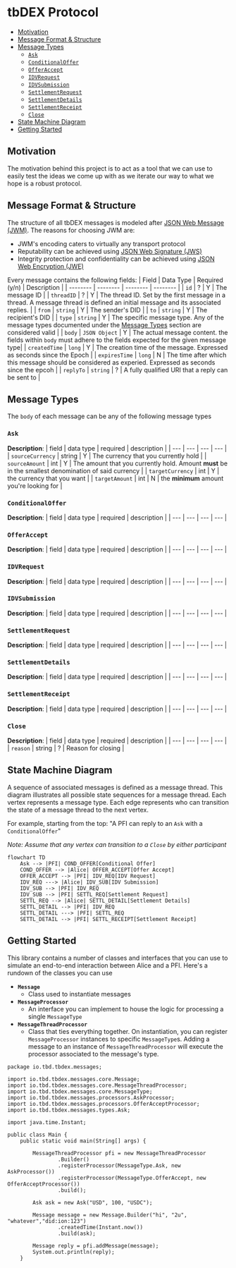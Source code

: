 # tbDEX Protocol

* [Motivation](#motivation)
* [Message Format & Structure](#message-format---structure)
* [Message Types](#message-types)
    + [`Ask`](#-ask-)
    + [`ConditionalOffer`](#-conditionaloffer-)
    + [`OfferAccept`](#-offeraccept-)
    + [`IDVRequest`](#-idvrequest-)
    + [`IDVSubmission`](#-idvsubmission-)
    + [`SettlementRequest`](#-settlementrequest-)
    + [`SettlementDetails`](#-settlementdetails-)
    + [`SettlementReceipt`](#-settlementreceipt-)
    + [`Close`](#-close-)
* [State Machine Diagram](#state-machine-diagram)
* [Getting Started](#getting-started)

## Motivation
The motivation behind this project is to act as a tool that we can use to easily test the ideas we come up with as we iterate our way to what we hope is a robust protocol.

## Message Format & Structure
The structure of all tbDEX messages is modeled after [JSON Web Message (JWM)](https://tools.ietf.org/id/draft-looker-jwm-01.html). The reasons for choosing JWM are:
- JWM's encoding caters to virtually any transport protocol
- Reputability can be achieved using [JSON Web Signature (JWS)](https://datatracker.ietf.org/doc/html/rfc7515)
- Integrity protection and confidentiality can be achieved using [JSON Web Encryption (JWE)](https://datatracker.ietf.org/doc/html/rfc7516)


Every message contains the following fields:
| Field | Data Type | Required (y/n) | Description |
| -------- | -------- | -------- | -------- |
| `id`     | ?     | Y     | The message ID    |
| `threadID` | ? | Y     | The thread ID. Set by the first message in a thread. A message thread is defined an initial message and its associated replies.    |
| `from`     | `string`     | Y     | The sender's DID |
| `to`     | `string`     | Y     | The recipient's DID |
| `type`     | `string`     | Y     | The specific message type. Any of the message types documented under the [Message Types](#Message-Types) section are considered valid |
| `body`     | `JSON Object`     | Y     | The actual message content. the fields within `body` must adhere to the fields expected for the given message type|
| `createdTime`     | `long`     | Y     | The creation time of the message. Expressed as seconds since the Epoch |
| `expiresTime`     | `long`     | N     | The time after which this message should be considered as experied. Expressed as seconds since the epcoh |
| `replyTo`     | `string`     | ?     | A fully qualified URI that a reply can be sent to |


## Message Types

The `body` of each message can be any of the following message types

### `Ask`
**Description**:
| field | data type | required | description |
| --- | --- | --- | --- |
| `sourceCurrency` | string | Y | The currency that you currently hold |
| `sourceAmount` | int | Y | The amount that you currently hold. Amount **must** be in the smallest denomination of said currency |
| `targetCurrency` | int | Y | the currency that you want |
| `targetAmount` | int | N | the **minimum** amount you're looking for |

### `ConditionalOffer`
**Description**:
| field | data type | required | description |
| --- | --- | --- | --- |

### `OfferAccept`
**Description**:
| field | data type | required | description |
| --- | --- | --- | --- |

### `IDVRequest`
**Description**:
| field | data type | required | description |
| --- | --- | --- | --- |

### `IDVSubmission`
**Description**:
| field | data type | required | description |
| --- | --- | --- | --- |

### `SettlementRequest`
**Description**:
| field | data type | required | description |
| --- | --- | --- | --- |

### `SettlementDetails`
**Description**:
| field | data type | required | description |
| --- | --- | --- | --- |

### `SettlementReceipt`
**Description**:
| field | data type | required | description |
| --- | --- | --- | --- |

### `Close`
**Description**:
| field | data type | required | description |
| --- | --- | --- | --- |
| `reason` | string | ? | Reason for closing |

## State Machine Diagram
A sequence of associated messages is defined as a message thread. This diagram illustrates all possible state sequences for a message thread.
Each vertex represents a message type. Each edge represents who can transition the state of a message thread to the next vertex.

For example, starting from the top: "A PFI can reply to an `Ask` with a `ConditionalOffer`"

_Note: Assume that any vertex can transition to a `Close` by either participant_

```mermaid
flowchart TD
    Ask --> |PFI| COND_OFFER[Conditional Offer]
    COND_OFFER --> |Alice| OFFER_ACCEPT[Offer Accept]
    OFFER_ACCEPT --> |PFI| IDV_REQ[IDV Request]
    IDV_REQ ---> |Alice| IDV_SUB[IDV Submission]
    IDV_SUB --> |PFI| IDV_REQ
    IDV_SUB --> |PFI| SETTL_REQ[Settlement Request]
    SETTL_REQ --> |Alice| SETTL_DETAIL[Settlement Details]
    SETTL_DETAIL --> |PFI| IDV_REQ
    SETTL_DETAIL ---> |PFI| SETTL_REQ
    SETTL_DETAIL --> |PFI| SETTL_RECEIPT[Settlement Receipt]
```

## Getting Started
This library contains a number of classes and interfaces that you can use to simulate an end-to-end interaction between Alice and a PFI. Here's a rundown of the classes you can use
- **`Message`**
    - Class used to instantiate messages
- **`MessageProcessor`**
    - An interface you can implement to house the logic for processing a single `MessageType`
- **`MessageThreadProcessor`**
    - Class that ties everything together. On instantiation, you can register `MessageProcessor` instances to specific `MessageType`s. Adding a message to an instance of `MessageThreadProcessor` will execute the processor associated to the message's type.


```java=
package io.tbd.tbdex.messages;

import io.tbd.tbdex.messages.core.Message;
import io.tbd.tbdex.messages.core.MessageThreadProcessor;
import io.tbd.tbdex.messages.core.MessageType;
import io.tbd.tbdex.messages.processors.AskProcessor;
import io.tbd.tbdex.messages.processors.OfferAcceptProcessor;
import io.tbd.tbdex.messages.types.Ask;

import java.time.Instant;

public class Main {
    public static void main(String[] args) {

        MessageThreadProcessor pfi = new MessageThreadProcessor
                .Builder()
                .registerProcessor(MessageType.Ask, new AskProcessor())
                .registerProcessor(MessageType.OfferAccept, new OfferAcceptProcessor())
                .build();

        Ask ask = new Ask("USD", 100, "USDC");

        Message message = new Message.Builder("hi", "2u", "whatever","did:ion:123")
                .createdTime(Instant.now())
                .build(ask);
        
        Message reply = pfi.addMessage(message);
        System.out.println(reply);
    }
```